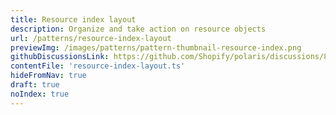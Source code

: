 ```yaml
---
title: Resource index layout
description: Organize and take action on resource objects
url: /patterns/resource-index-layout
previewImg: /images/patterns/pattern-thumbnail-resource-index.png
githubDiscussionsLink: https://github.com/Shopify/polaris/discussions/8215
contentFile: 'resource-index-layout.ts'
hideFromNav: true
draft: true
noIndex: true
---
```


